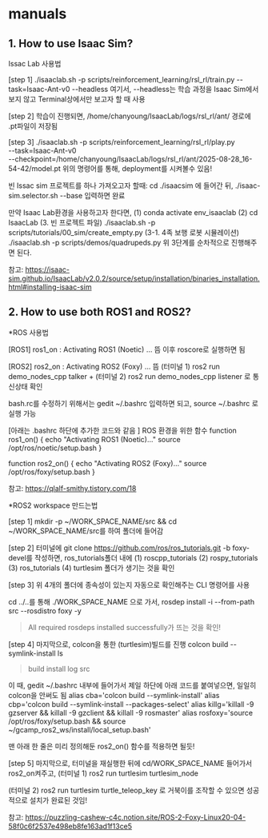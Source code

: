# manuals
## 1. How to use Isaac Sim?

Issac Lab 사용법

[step 1]
./isaaclab.sh -p scripts/reinforcement_learning/rsl_rl/train.py --task=Isaac-Ant-v0 --headless
여기서, --headless는 학습 과정을 Isaac Sim에서 보지 않고 Terminal상에서만 보고자 할 때 사용

[step 2]
학습이 진행되면, /home/chanyoung/IsaacLab/logs/rsl_rl/ant/ 경로에 .pt파일이 저장됨

[step 3]
./isaaclab.sh -p scripts/reinforcement_learning/rsl_rl/play.py \
--task=Isaac-Ant-v0 \
--checkpoint=/home/chanyoung/IsaacLab/logs/rsl_rl/ant/2025-08-28_16-54-42/model.pt
위의 명령어를 통해, deployment를 시켜볼수 있음!

빈 Issac sim 프로젝트를 하나 가져오고자 할때:
cd ./isaacsim 에 들어간 뒤, ./isaac-sim.selector.sh --base 입력하면 완료

만약 Isaac Lab환경을 사용하고자 한다면,
(1) conda activate env_isaaclab
(2) cd IsaacLab
(3. 빈 프로젝트 파일) ./isaaclab.sh -p scripts/tutorials/00_sim/create_empty.py
(3-1. 4족 보행 로봇 시뮬레이션) ./isaaclab.sh -p scripts/demos/quadrupeds.py
위 3단계를 순차적으로 진행해주면 된다.

참고: https://isaac-sim.github.io/IsaacLab/v2.0.2/source/setup/installation/binaries_installation.html#installing-isaac-sim

## 2. How to use both ROS1 and ROS2?

*ROS 사용법

[ROS1]
ros1_on : Activating ROS1 (Noetic) … 뜸
이후 roscore로 실행하면 됨

[ROS2]
ros2_on : Activating ROS2 (Foxy) … 뜸
(터미널 1) ros2 run demo_nodes_cpp talker 
			+ 
(터미널 2) ros2 run demo_nodes_cpp listener 로 통신상태 확인

bash.rc를 수정하기 위해서는 gedit ~/.bashrc 입력하면 되고, source ~/.bashrc 로 실행 가능

[아래는 .bashrc 하단에 추가한 코드와 같음 ]
ROS 환경을 위한 함수
function ros1_on() {
  echo "Activating ROS1 (Noetic)..."
  source /opt/ros/noetic/setup.bash
}

function ros2_on() {
  echo "Activating ROS2 (Foxy)..."
  source /opt/ros/foxy/setup.bash
}

참고: https://qlalf-smithy.tistory.com/18

*ROS2 workspace 만드는법

[step 1]
mkdir -p ~/WORK_SPACE_NAME/src && cd ~/WORK_SPACE_NAME/src를 하여 폴더에 들어감

[step 2]
터미널에 git clone https://github.com/ros/ros_tutorials.git -b foxy-devel를 작성하면, 
ros_tutorials폴더 내에
(1) roscpp_tutorials (2) rospy_tutorials (3) ros_tutorials (4) turtlesim 폴더가 생기는 것을 확인

[step 3]
위 4개의 폴더에 종속성이 있는지 자동으로 확인해주는 CLI 명령어를 사용

cd ../..를 통해 ./WORK_SPACE_NAME 으로 가서,
rosdep install -i --from-path src --rosdistro foxy -y
> All required rosdeps installed successfully가 뜨는 것을 확인!

[step 4]
마지막으로, colcon을 통한 (turtlesim)빌드를 진행
colcon build --symlink-install
ls
> build install log src

이 때, gedit ~/.bashrc 내부에 들어가서 제일 하단에 아래 코드를 붙여넣으면, 일일히 colcon을 안써도 됨
alias cba='colcon build --symlink-install'
alias cbp='colcon build --symlink-install --packages-select'
alias killg='killall -9 gzserver && killall -9 gzclient && killall -9 rosmaster'
alias rosfoxy='source /opt/ros/foxy/setup.bash && source ~/gcamp_ros2_ws/install/local_setup.bash'

맨 아래 한 줄은 미리 정의해둔 ros2_on() 함수를 적용하면 될듯!

[step 5]
마지막으로, 터미널을 재실행한 뒤에 cd/WORK_SPACE_NAME 들어가서 ros2_on켜주고,
(터미널 1) ros2 run turtlesim turtlesim_node

(터미널 2) ros2 run turtlesim turtle_teleop_key
로 거북이를 조작할 수 있으면 성공적으로 설치가 완료된 것임!

참고: https://puzzling-cashew-c4c.notion.site/ROS-2-Foxy-Linux20-04-58f0c6f2537e498eb8fe163ad1f13ce5

